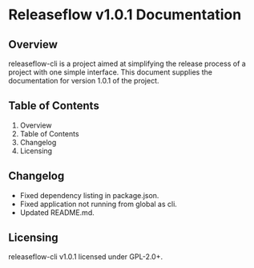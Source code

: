 # Releaseflow v1.0.1 Documentation

## Overview
releaseflow-cli is a project aimed at simplifying the release process of a project with one simple interface. This document supplies the documentation for version 1.0.1 of the project.

## Table of Contents
1. Overview
2. Table of Contents
3. Changelog
4. Licensing

## Changelog
- Fixed dependency listing in package.json.
- Fixed application not running from global as cli.
- Updated README.md.

## Licensing
releaseflow-cli v1.0.1 licensed under GPL-2.0+.

